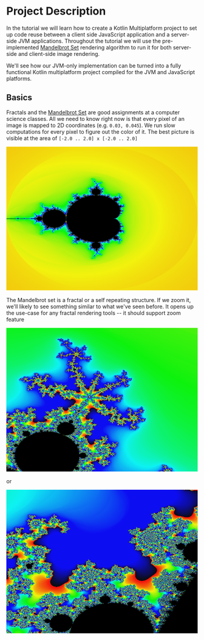 # Project Description

In the tutorial we will learn how to create a Kotlin Multiplatform project
to set up code reuse between a client side JavaScript application and a
server-side JVM applications. Throughout the tutorial we will
use the pre-implemented
[Mandelbrot Set](https://en.wikipedia.org/wiki/Mandelbrot_set)
rendering algorithm to run it for both 
server-side and client-side
image rendering.

We'll see how our JVM-only implementation can be turned into a
fully functional Kotlin multiplatform project compiled for the
JVM and JavaScript platforms.


## Basics

Fractals and the [Mandelbrot Set](https://en.wikipedia.org/wiki/Mandelbrot_set)
are good assignments at a computer science classes. All we need to know right now
is that every pixel of an image is mapped to 2D coordinates
(e.g. `0.03, 0.045`). We run slow computations for every pixel to figure out
the color of it. The best picture
is visible at the area of `[-2.0 .. 2.0] x [-2.0 .. 2.0]`

![](./assets/mandelbrot-full.png)

The Mandelbrot set is a fractal or a self repeating structure. If we zoom it,
we'll likely to see something similar to what we've seen before. It
opens up the use-case for any fractal rendering tools -- it should
support zoom feature 

![](./assets/mandelbrot-zoom1.png)

or 

![](./assets/mandelbrot-zoom2.png)

